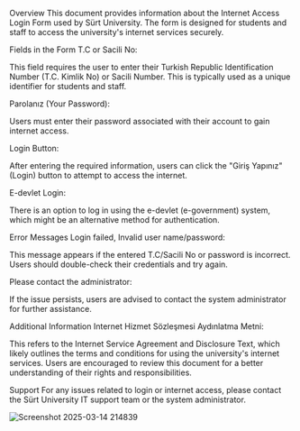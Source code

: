 Overview
This document provides information about the Internet Access Login Form used by Sürt University. The form is designed for students and staff to access the university's internet services securely.

Fields in the Form
T.C or Sacili No:

This field requires the user to enter their Turkish Republic Identification Number (T.C. Kimlik No) or Sacili Number. This is typically used as a unique identifier for students and staff.

Parolanız (Your Password):

Users must enter their password associated with their account to gain internet access.

Login Button:

After entering the required information, users can click the "Giriş Yapınız" (Login) button to attempt to access the internet.

E-devlet Login:

There is an option to log in using the e-devlet (e-government) system, which might be an alternative method for authentication.

Error Messages
Login failed, Invalid user name/password:

This message appears if the entered T.C/Sacili No or password is incorrect. Users should double-check their credentials and try again.

Please contact the administrator:

If the issue persists, users are advised to contact the system administrator for further assistance.

Additional Information
Internet Hizmet Sözleşmesi Aydınlatma Metni:

This refers to the Internet Service Agreement and Disclosure Text, which likely outlines the terms and conditions for using the university's internet services. Users are encouraged to review this document for a better understanding of their rights and responsibilities.

Support
For any issues related to login or internet access, please contact the Sürt University IT support team or the system administrator.


![Screenshot 2025-03-14 214839](https://github.com/user-attachments/assets/def7857a-2e30-4e07-8254-7221df58ca66)
